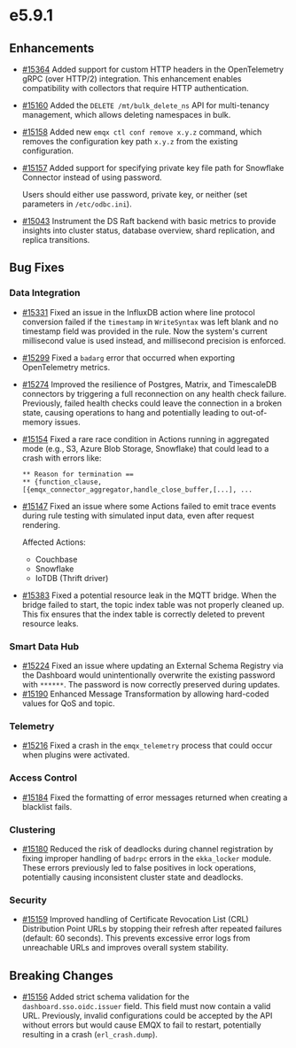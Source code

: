 # e5.9.1

## Enhancements

- [#15364](https://github.com/emqx/emqx/pull/15364) Added support for custom HTTP headers in the OpenTelemetry gRPC (over HTTP/2) integration. This enhancement enables compatibility with collectors that require HTTP authentication.

- [#15160](https://github.com/emqx/emqx/pull/15160) Added the `DELETE /mt/bulk_delete_ns` API for multi-tenancy management, which allows deleting namespaces in bulk.

- [#15158](https://github.com/emqx/emqx/pull/15158) Added new `emqx ctl conf remove x.y.z` command, which removes the configuration key path `x.y.z` from the existing configuration.

- [#15157](https://github.com/emqx/emqx/pull/15157) Added support for specifying private key file path for Snowflake Connector instead of using password.

  Users should either use password, private key, or neither (set parameters in `/etc/odbc.ini`).

- [#15043](https://github.com/emqx/emqx/pull/15043) Instrument the DS Raft backend with basic metrics to provide insights into cluster status, database overview, shard replication, and replica transitions.

## Bug Fixes

### Data Integration

- [#15331](https://github.com/emqx/emqx/pull/15331) Fixed an issue in the InfluxDB action where line protocol conversion failed if the `timestamp` in `WriteSyntax` was left blank and no timestamp field was provided in the rule.
  Now the system's current millisecond value is used instead, and millisecond precision is enforced.

- [#15299](https://github.com/emqx/emqx/pull/15299) Fixed a `badarg` error that occurred when exporting OpenTelemetry metrics.

- [#15274](https://github.com/emqx/emqx/pull/15274) Improved the resilience of Postgres, Matrix, and TimescaleDB connectors by triggering a full reconnection on any health check failure. Previously, failed health checks could leave the connection in a broken state, causing operations to hang and potentially leading to out-of-memory issues.

- [#15154](https://github.com/emqx/emqx/pull/15154) Fixed a rare race condition in Actions running in aggregated mode (e.g., S3, Azure Blob Storage, Snowflake) that could lead to a crash with errors like:

  ```
  ** Reason for termination ==
  ** {function_clause,[{emqx_connector_aggregator,handle_close_buffer,[...], ...
  ```

- [#15147](https://github.com/emqx/emqx/pull/15147) Fixed an issue where some Actions failed to emit trace events during rule testing with simulated input data, even after request rendering.

  Affected Actions:

  - Couchbase
  - Snowflake
  - IoTDB (Thrift driver)

- [#15383](https://github.com/emqx/emqx/pull/15383) Fixed a potential resource leak in the MQTT bridge. When the bridge failed to start, the topic index table was not properly cleaned up. This fix ensures that the index table is correctly deleted to prevent resource leaks.

### Smart Data Hub

- [#15224](https://github.com/emqx/emqx/pull/15224) Fixed an issue where updating an External Schema Registry via the Dashboard would unintentionally overwrite the existing password with `******`. The password is now correctly preserved during updates.
- [#15190](https://github.com/emqx/emqx/pull/15190) Enhanced Message Transformation by allowing hard-coded values for QoS and topic.

### Telemetry

- [#15216](https://github.com/emqx/emqx/pull/15216) Fixed a crash in the `emqx_telemetry` process that could occur when plugins were activated.

### Access Control

- [#15184](https://github.com/emqx/emqx/pull/15184) Fixed the formatting of error messages returned when creating a blacklist fails.

### Clustering

- [#15180](https://github.com/emqx/emqx/pull/15180) Reduced the risk of deadlocks during channel registration by fixing improper handling of `badrpc` errors in the `ekka_locker` module. These errors previously led to false positives in lock operations, potentially causing inconsistent cluster state and deadlocks.

### Security

- [#15159](https://github.com/emqx/emqx/pull/15159) Improved handling of Certificate Revocation List (CRL) Distribution Point URLs by stopping their refresh after repeated failures (default: 60 seconds). This prevents excessive error logs from unreachable URLs and improves overall system stability.

## Breaking Changes

- [#15156](https://github.com/emqx/emqx/pull/15156) Added strict schema validation for the `dashboard.sso.oidc.issuer` field. This field must now contain a valid URL. Previously, invalid configurations could be accepted by the API without errors but would cause EMQX to fail to restart, potentially resulting in a crash (`erl_crash.dump`).
